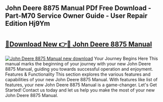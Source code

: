 ## John Deere 8875 Manual PDf Free Download - Part-M70 Service Owner Guide - User Repair Edition Hj9Ym

# <h2><a href="http://bc88273.oget.top/?id=John+Deere+8875+Manual">🔗Download New 👉🔴 John Deere 8875 Manual</a></h2>

[![John Deere 8875 Manual new download](https://i.imgur.com/5g1atiW.png)](http://bc88273.oget.top/?id=John+Deere+8875+Manual)
Your Journey Begins Here This manual marks the beginning of your journey with your new John Deere 8875 Manual, guiding you towards successful operation and enjoyment. Features & Functionality This section explores the various features and capabilities of your new John Deere 8875 Manual. With features like list of features, your new John Deere 8875 Manual is a game-changer. Let's Get Started! Contact us today and let us help you make the most of your new John Deere 8875 Manual.
